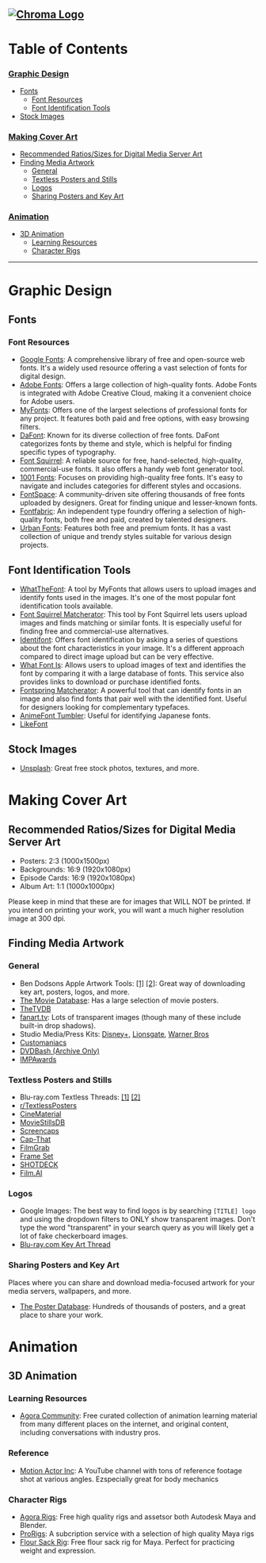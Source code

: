 [![Chroma Logo](https://i.ibb.co/tK2pc8Q/Logo2.png)](https://discord.gg/aMWduyASE3)
---

# Table of Contents

### [Graphic Design](#graphic-design)
- [Fonts](#fonts)
  - [Font Resources](#font-resources)
  - [Font Identification Tools](#font-identification-tools)
- [Stock Images](#stock-images)

### [Making Cover Art](#making-cover-art)
- [Recommended Ratios/Sizes for Digital Media Server Art](#recommended-ratiossizes-for-digital-media-server-art)
- [Finding Media Artwork](#finding-media-artwork)
  - [General](#general)
  - [Textless Posters and Stills](#textless-posters-and-stills)
  - [Logos](#logos)
  - [Sharing Posters and Key Art](#sharing-posters-and-key-art)

### [Animation](#animation)
- [3D Animation](#3d-animation)
  - [Learning Resources](#learning-resources)
  - [Character Rigs](#character-rigs)

---

# Graphic Design
## Fonts
### Font Resources
- [Google Fonts](https://fonts.google.com/): A comprehensive library of free and open-source web fonts. It's a widely used resource offering a vast selection of fonts for digital design.
- [Adobe Fonts](https://fonts.adobe.com/): Offers a large collection of high-quality fonts. Adobe Fonts is integrated with Adobe Creative Cloud, making it a convenient choice for Adobe users.
- [MyFonts](https://www.myfonts.com/): Offers one of the largest selections of professional fonts for any project. It features both paid and free options, with easy browsing filters.
- [DaFont](https://www.dafont.com/): Known for its diverse collection of free fonts. DaFont categorizes fonts by theme and style, which is helpful for finding specific types of typography.
- [Font Squirrel](https://www.fontsquirrel.com/): A reliable source for free, hand-selected, high-quality, commercial-use fonts. It also offers a handy web font generator tool.
- [1001 Fonts](https://www.1001fonts.com/): Focuses on providing high-quality free fonts. It's easy to navigate and includes categories for different styles and occasions.
- [FontSpace](https://www.fontspace.com/): A community-driven site offering thousands of free fonts uploaded by designers. Great for finding unique and lesser-known fonts.
- [Fontfabric](https://www.fontfabric.com/): An independent type foundry offering a selection of high-quality fonts, both free and paid, created by talented designers.
- [Urban Fonts](https://www.urbanfonts.com/): Features both free and premium fonts. It has a vast collection of unique and trendy styles suitable for various design projects.
## Font Identification Tools
- [WhatTheFont](https://www.myfonts.com/WhatTheFont/): A tool by MyFonts that allows users to upload images and identify fonts used in the images. It's one of the most popular font identification tools available.
- [Font Squirrel Matcherator](https://www.fontsquirrel.com/matcherator): This tool by Font Squirrel lets users upload images and finds matching or similar fonts. It is especially useful for finding free and commercial-use alternatives.
- [Identifont](http://www.identifont.com/): Offers font identification by asking a series of questions about the font characteristics in your image. It's a different approach compared to direct image upload but can be very effective.
- [What Font Is](https://www.whatfontis.com/): Allows users to upload images of text and identifies the font by comparing it with a large database of fonts. This service also provides links to download or purchase identified fonts.
- [Fontspring Matcherator](https://www.fontspring.com/matcherator): A powerful tool that can identify fonts in an image and also find fonts that pair well with the identified font. Useful for designers looking for complementary typefaces.
- [AnimeFont Tumbler](https://anime-font.tumblr.com/): Useful for identifying Japanese fonts.
- [LikeFont](https://en.likefont.com/community/)
## Stock Images
- [Unsplash](https://unsplash.com): Great free stock photos, textures, and more.
# Making Cover Art
## Recommended Ratios/Sizes for Digital Media Server Art
- Posters: 2:3 (1000x1500px)
- Backgrounds: 16:9 (1920x1080px)
- Episode Cards: 16:9 (1920x1080px)
- Album Art: 1:1 (1000x1000px)

Please keep in mind that these are for images that WILL NOT be printed. If you intend on printing your work, you will want a much higher resolution image at 300 dpi.

## Finding Media Artwork
### General
- Ben Dodsons Apple Artwork Tools: [[1]](https://bendodson.com/projects/apple-tv-movies-artwork-finder/) [[2]](https://bendodson.com/projects/itunes-artwork-finder/): Great way of downloading key art, posters, logos, and more.
- [The Movie Database](https://www.themoviedb.org/): Has a large selection of movie posters.
- [TheTVDB](https://thetvdb.com/)
- [fanart.tv](https://fanart.tv/): Lots of transparent images (though many of these include built-in drop shadows).
- Studio Media/Press Kits: [Disney+](https://press.disneyplus.com/media-kits), [Lionsgate](https://www.lionsgatepublicity.com/), [Warner Bros](https://pressroom.warnermedia.com/ca/)
- [Customaniacs](https://www.customaniacs.org/forum/)
- [DVDBash (Archive Only)](https://web.archive.org/web/20230209165310/https://dvdbash.com/)
- [IMPAwards](http://www.impawards.com/)

### Textless Posters and Stills
- Blu-ray.com Textless Threads: [[1]](https://forum.blu-ray.com/showthread.php?t=176706) [[2]](https://forum.blu-ray.com/showthread.php?t=169156)
- [r/TextlessPosters](https://www.reddit.com/r/TextlessPosters/)
- [CineMaterial](https://www.cinematerial.com/)
- [MovieStillsDB](https://www.moviestillsdb.com/)
- [Screencaps](https://movie-screencaps.com)
- [Cap-That](https://www.cap-that.com/)
- [FilmGrab](https://film-grab.com)
- [Frame Set](https://frameset.app/stills)
- [SHOTDECK](https://shotdeck.com)
- [Film.AI](https://beta.flim.ai)

### Logos
- Google Images: The best way to find logos is by searching `[TITLE] logo` and using the dropdown filters to ONLY show transparent images. Don't type the word "transparent" in your search query as you will likely get a lot of fake checkerboard images.
- [Blu-ray.com Key Art Thread](https://forum.blu-ray.com/showthread.php?t=198179)

### Sharing Posters and Key Art
Places where you can share and download media-focused artwork for your media servers, wallpapers, and more.
- [The Poster Database](https://www.theposterdb.com): Hundreds of thousands of posters, and a great place to share your work.
# Animation
## 3D Animation
### Learning Resources
- [Agora Community](https://agora.community/): Free curated collection of animation learning material from many different places on the internet, and original content, including conversations with industry pros.
### Reference
- [Motion Actor Inc](https://m.youtube.com/channel/UCqeI_GYUEzbtbPyTccs7MKA): A YouTube channel with tons of reference footage shot at various angles. Ezspecially great for body mechanics
### Character Rigs
- [Agora Rigs](https://agora.community/assets): Free high quality rigs and assetsor both Autodesk Maya and Blender.
- [ProRigs](https://prorigs.com/): A subcription service with a selection of high quality Maya rigs
- [Flour Sack Rig](https://joedanimation.gumroad.com/l/floursackmaya?layout=profile): Free flour sack rig for Maya. Perfect for practicing weight and expression.
